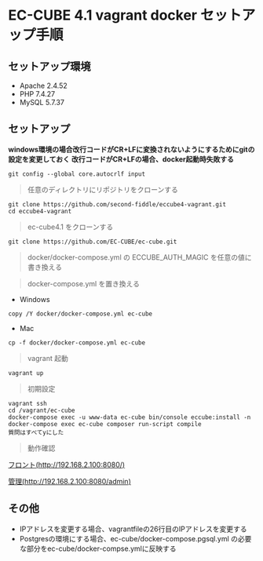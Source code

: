 # EC-CUBE 4.1 vagrant docker セットアップ手順

## セットアップ環境

- Apache 2.4.52
- PHP 7.4.27
- MySQL 5.7.37

##  セットアップ

**windows環境の場合改行コードがCR+LFに変換されないようにするためにgitの設定を変更しておく**
**改行コードがCR+LFの場合、docker起動時失敗する**

```
git config --global core.autocrlf input
```

> 任意のディレクトリにリポジトリをクローンする

```
git clone https://github.com/second-fiddle/eccube4-vagrant.git
cd eccube4-vagrant
```

> ec-cube4.1 をクローンする

```
git clone https://github.com/EC-CUBE/ec-cube.git
```

> docker/docker-compose.yml の ECCUBE_AUTH_MAGIC を任意の値に書き換える

> docker-compose.yml を置き換える

- Windows
```
copy /Y docker/docker-compose.yml ec-cube
```
- Mac
```
cp -f docker/docker-compose.yml ec-cube
```

> vagrant 起動

```
vagrant up
```

> 初期設定

```
vagrant ssh
cd /vagrant/ec-cube
docker-compose exec -u www-data ec-cube bin/console eccube:install -n
docker-compose exec ec-cube composer run-script compile
質問はすべてyにした
```

> 動作確認

[フロント(http://192.168.2.100:8080/)](http://192.168.2.100:8080/)

[管理(http://192.168.2.100:8080/admin)](http://192.168.2.100:8080/admin)

## その他

- IPアドレスを変更する場合、vagrantfileの26行目のIPアドレスを変更する
- Postgresの環境にする場合、ec-cube/docker-compose.pgsql.yml の必要な部分をec-cube/docker-compse.ymlに反映する
